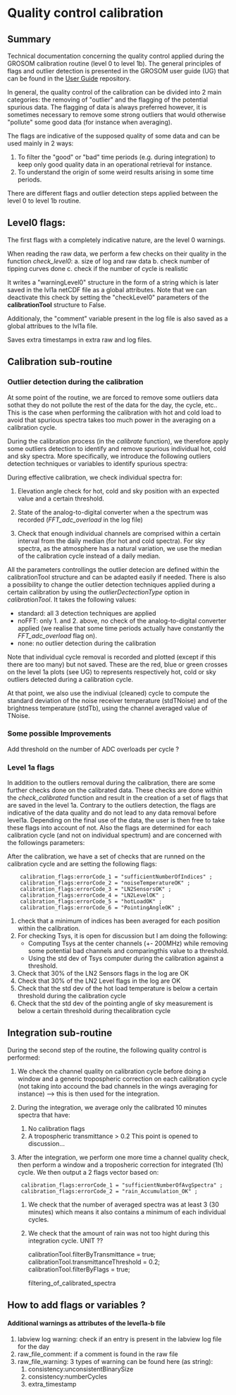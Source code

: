 # Quality control calibration

## Summary

Technical documentation concerning the quality control applied during the GROSOM
calibration routine (level 0 to level 1b). The general principles of flags and
outlier detection is presented in the GROSOM user guide (UG) that can be found in the [User Guide](https://git.iap.unibe.ch/IAP_MCH/UserGuideGROSOM) repository. 

In general, the quality control of the calibration can be divided into 2 main
categories: the removing of "outlier" and the flagging of the potential spurious
data. The flagging of data is always preferred however, it is sometimes
necessary to remove some strong outliers that would otherwise "pollute" some good data (for instance when averaging).

The flags are indicative of the supposed quality of some data and can be used mainly in 2 ways:
1. To filter the "good" or "bad" time periods (e.g. during integration) to keep only good quality data in an operational retrieval for instance.
2. To understand the origin of some weird results arising in some time periods. 

There are different flags and outlier detection steps applied between the level 0 to level 1b routine.

## Level0 flags:

The first flags with a completely indicative nature, are the level 0 warnings.

When reading the raw data, we perform a few checks on their quality in the function *check_level0*:
a. size of log and raw data
b. check number of tipping curves done
c. check if the number of cycle is realistic

It writes a "warningLevel0" structure in the form of a string which is later saved in the lvl1a netCDF file as a global attributes. Note that we can deactivate this check by setting the "checkLevel0" parameters of the **calibrationTool** structure to False.

Additionaly, the "comment" variable present in the log file is also saved as a global attribues to the lvl1a file.

Saves extra timestamps in extra raw and log files.

## Calibration sub-routine

### Outlier detection during the calibration

At some point of the routine, we are forced to remove some outliers data sothat
they do not pollute the rest of the data for the day, the cycle, etc.. This is
the case when performing the calibration with hot and cold load to avoid that
spurious spectra takes too much power in the averaging on a calibration cycle. 

During the calibration process (in the *calibrate* function), we therefore apply some outliers detection to
identify and remove spurious individual hot, cold and sky spectra. More
specifically, we introduce the following outliers detection techniques or
variables to identify spurious spectra:

During effective calibration, we check individual spectra for:

1. Elevation angle check for hot, cold and sky position with an expected value and a certain threshold.
    
2. State of the analog-to-digital converter when a the spectrum was recorded (*FFT_adc_overload* in the log file)

3. Check that enough individual channels are comprised within a certain interval from the daily median (for hot and
        cold spectra). For sky spectra, as the atmosphere has a natural variation, we use the median of the calibration
        cycle instead of a daily median.

All the parameters controllings the outlier detecion are defined within the calibrationTool structure and can be adapted easily if needed. There is also a possibility to change the outlier detection techniques applied during a certain calibration by using the *outlierDectectionType* option in *calibrationTool*. It takes the following values:
* standard: all 3 detection techniques are applied
* noFFT: only 1. and 2. above, no check of the analog-to-digital converter applied (we realise that some time periods actually have constantly the *FFT_adc_overload* flag on).
* none: no outlier detection during the calibration

Note that individual cycle removal is recorded and plotted (except if this there are too many) but not saved. These are the red, blue or green crosses on the level 1a plots (see UG) to represents respectively hot, cold or sky outliers detected during a calibration cycle.

At that point, we also use the indiviual (cleaned) cycle to compute the standard deviation of the noise receiver temperature (stdTNoise) and of the brightness temperature (stdTb), using the channel averaged value of TNoise.

### Some possible Improvements

Add threshold on the number of ADC overloads per cycle ?

### Level 1a flags

In addition to the outliers removal during the calibration, there are some further checks done on the calibrated data.
These checks are done within the *check_calibrated* function and result in the creation of a set of
flags that are saved in the level 1a. Contrary to the outliers detection, the flags are indicative of the data quality
and do not lead to any data removal before level1a. Depending on the final use of the data, the user is then free to
take these flags into account of not. Also the flags are determined for each calibration cycle (and not on individual
spectrum) and are concerned with the followings parameters:

After the calibration, we have a set of checks that are runned on the calibration cycle and are setting the following flags:

  		calibration_flags:errorCode_1 = "sufficientNumberOfIndices" ;
  		calibration_flags:errorCode_2 = "noiseTemperatureOK" ;
  		calibration_flags:errorCode_3 = "LN2SensorsOK" ;
  		calibration_flags:errorCode_4 = "LN2LevelOK" ;
  		calibration_flags:errorCode_5 = "hotLoadOK" ;
  		calibration_flags:errorCode_6 = "PointingAngleOK" ;

1. check that a minimum of indices has been averaged for each position within the calibration.
2. For checking Tsys, it is open for discussion but I am doing the following:
    * Computing Tsys at the center channels (+- 200MHz) while removing some potential bad channels and comparingthis value to a threshold.
    * Using the std dev of Tsys computer during the calibration against a threshold.
3. Check that 30% of the LN2 Sensors flags in the log are OK
4. Check that 30% of the LN2 Level flags in the log are OK
5. Check that the std dev of the hot load temperature is below a certain threshold during the calibration cycle
6. Check that the std dev of the pointing angle of sky measurement is below a certain threshold during thecalibration cycle

## Integration sub-routine
During the second step of the routine, the following quality control is performed:
1. We check the channel quality on calibration cycle before doing a window and a generic tropospheric correction on each calibration cycle (not taking into accound the bad channels in the wings averaging for instance) --> this is then used for the integration.

2. During the integration, we average only the calibrated 10 minutes spectra that have:
    1. No calibration flags
    2. A tropospheric transmittance > 0.2 
This point is opened to discussion...

3. After the integration, we perform one more time a channel quality check, then perform a window and a troposheric correction for integrated (1h) cycle. We then output a 2 flags vector based on:

  		calibration_flags:errorCode_1 = "sufficientNumberOfAvgSpectra" ;
  		calibration_flags:errorCode_2 = "rain_Accumulation_OK" ;

    1. We check that the number of averaged spectra was at least 3 (30 minutes) which means it also contains a minimum of each individual cycles. 
    2. We check that the amount of rain was not too hight during this integration cycle. UNIT ??


        calibrationTool.filterByTransmittance = true;
        calibrationTool.transmittanceThreshold = 0.2;
        calibrationTool.filterByFlags = true;
        
        filtering_of_calibrated_spectra

## How to add flags or variables ?

#### Additional warnings as attributes of the level1a-b file
1. labview log warning: check if an entry is present in the labview log file for the day
2. raw_file_comment: if a comment is found in the raw file
3. raw_file_warning: 3 types of warning can be found here (as string):
    1. consistency:unconsistentBinarySize
    2. consistency:numberCycles
    3. extra_timestamp

